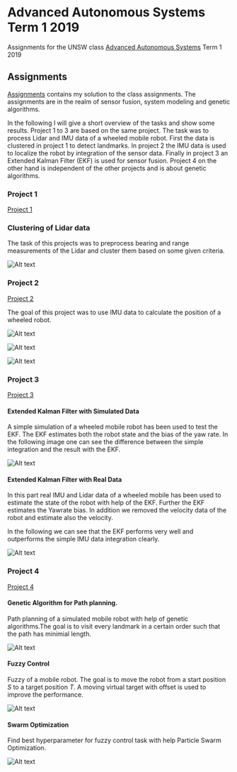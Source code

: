 # Advanced Autonomous Systems Term 1 2019
Assignments for the UNSW class [Advanced Autonomous Systems](https://www.handbook.unsw.edu.au/undergraduate/courses/2019/MTRN4010) Term 1 2019

## Assignments
[Assignments](./assignments) contains my solution to the class assignments.
The assignments are in the realm of sensor fusion, system modeling and genetic algorithms.

In the following I will give a short overview of the tasks and show some results.
Project 1 to 3 are based on the same project. The task was to process Lidar and IMU data of a wheeled mobile robot.
First the data is clustered in project 1 to detect landmarks.
In project 2 the IMU data is used to localize the robot by integration of the sensor data.
Finally in project 3 an Extended Kalman Filter (EKF) is used for sensor fusion.
Project 4 on the other hand is independent of the other projects and is about genetic algorithms.

### Project 1
[Project 1](./assignments/project1)

### Clustering of Lidar data
The task of this projects was to preprocess bearing and range measurements of the Lidar and cluster them based on some given criteria.

![Alt text](./assignments/project1/results/plot_clustering.gif?raw=true "Results Clustering.")


### Project 2
[Project 2](./assignments/project2)

The goal of this project was to use IMU data to calculate the position of a wheeled robot.

![Alt text](./assignments/project2/results/plot_robot_pos.gif?raw=true "Path Video.")

![Alt text](./assignments/project2/results/plot_robot_pos.png?raw=true "Resulting Path")

![Alt text](./assignments/project2/results/plot_w.png?raw=true "Integrated Yawrate.")


### Project 3
[Project 3](./assignments/project3)


#### Extended Kalman Filter with Simulated Data
A simple simulation of a wheeled mobile robot has been used to test the EKF.
The EKF estimates both the robot state and the bias of the yaw rate.
In the following image one can see the difference between the simple integration and the result with the EKF.

![Alt text](./assignments/project3/results/plot_sim_path.png?raw=true "EKF Simulation Data.")

#### Extended Kalman Filter with Real Data
In this part real IMU and Lidar data of a wheeled mobile has been used to estimate the state of the robot with help of the EKF. Further the EKF estimates the Yawrate bias. In addition we removed the velocity data of the robot and estimate also the velocity.

In the following we can see that the EKF performs very well and outperforms the simple IMU data integration clearly.

![Alt text](./assignments/project3/results/plot_ekf_pos.gif?raw=true "Real Data EKF Start Time.")

### Project 4

[Project 4](./assignments/project4)

#### Genetic Algorithm for Path planning.
Path planning of a simulated mobile robot with help of genetic algorithms.The goal is to visit every landmark in a certain order such that the path has minimial length.

![Alt text](./assignments/project4/results/plot_genetic_algo.png?raw=true "Results of Genetic Algorithm Path Planning.")


#### Fuzzy Control
Fuzzy of a mobile robot. The goal is to move the robot from a start position $S$ to a target position $T$. A moving virtual target with offset is used to improve the performance.

![Alt text](./assignments/project4/results/plot_fuzzy_control.png?raw=true "Frame of Mobile Robot Simulation.")


#### Swarm Optimization
Find best hyperparameter for fuzzy control task with help Particle Swarm Optimization.

![Alt text](./assignments/project4/results/plot_particle_swarm.png?raw=true "Results of Swarm Optimization for Fuzzy Control of Mobile Robot.")
